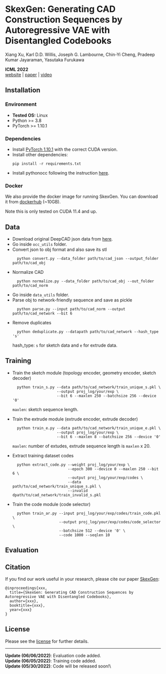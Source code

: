 # SkexGen: Generating CAD Construction Sequences by Autoregressive VAE with Disentangled Codebooks

Xiang Xu, Karl D.D. Willis, Joseph G. Lambourne, Chin-Yi Cheng, Pradeep Kumar Jayaraman, Yasutaka Furukawa

**ICML 2022**  
[website](https://samxuxiang.github.io/skexgen/index.html) | [paper]() | [video]()


## Installation

### Environment
* **Tested OS:** Linux
* Python >= 3.8
* PyTorch >= 1.10.1

### Dependencies
* Install [PyTorch 1.10.1](https://pytorch.org/get-started/previous-versions/) with the correct CUDA version.
* Install other dependencies:
    ```
    pip install -r requirements.txt
    ```
* Install pythonocc following the instruction [here](https://github.com/tpaviot/pythonocc-core).

### Docker
We also provide the docker image for running SkexGen. You can download it from [dockerhub](https://hub.docker.com/r/samxuxiang/skexgen) (~10GB). 

Note this is only tested on CUDA 11.4 and up. 

 
## Data
* Download original DeepCAD json data from [here](https://github.com/ChrisWu1997/DeepCAD).
* Go inside `occ_utils` folder.
* Convert json to obj format and also save its stl
  ```
    python convert.py --data_folder path/to/cad_json --output_folder path/to/cad_obj
  ```
* Normalize CAD  
  ```
    python normalize.py --data_folder path/to/cad_obj --out_folder path/to/cad_norm
  ```
* Go inside `data_utils` folder.
* Parse obj to network-friendly sequence and save as pickle
  ```
    python parse.py --input path/to/cad_norm --output path/to/cad_network --bit 6
  ```
* Remove duplicates 
  ```
    python deduplicate.py --datapath path/to/cad_network --hash_type 's'
  ```
  hash_type: `s` for sketch data and `e` for extrude data.

## Training
* Train the sketch module (topology encoder, geometry encoder, sketch decoder)
  ```
    python train_s.py --data path/to/cad_network/train_unique_s.pkl \
                      --output proj_log/your/exp \
                      --bit 6 --maxlen 250 --batchsize 256 --device '0' 
  ```
  `maxlen`: sketch sequence length.

* Train the extrude module (extrude encoder, extrude decoder)
  ```
    python train_e.py --data path/to/cad_network/train_unique_e.pkl \
                      --output proj_log/your/exp \
                      --bit 6 --maxlen 8 --batchsize 256 --device '0'
  ```
  `maxlen`: number of extudes, extrude sequence length is `maxlen` x 20.

* Extract training dataset codes
  ```
    python extract_code.py --weight proj_log/your/exp \
                           --epoch 300 --device 0 --maxlen 250 --bit 6 \
                           --output proj_log/your/exp/codes \
                           --data path/to/cad_network/train_unique_s.pkl \
                           --invalid dpath/to/cad_network/train_invalid_s.pkl 
  ```

* Train the code module (code selector)
  ```
    python train_ar.py --input proj_log/your/exp/codes/train_code.pkl \
                       --output proj_log/your/exp/codes/code_selector \
                       --batchsize 512 --device '0' \
                       --code 1000 --seqlen 10
  ```


## Evaluation



## Citation
If you find our work useful in your research, please cite our paper [SkexGen](https://samxuxiang.github.io/skexgen):
```
@inproceedings{xxx,
  title={SkexGen: Generating CAD Construction Sequences by Autoregressive VAE with Disentangled Codebooks},
  author={xxx},
  booktitle={xxx},
  year={xxx}
}
```

## License
Please see the [license](LICENSE) for further details.

---
**Update (06/06/2022)**: Evaluation code added.\
**Update (06/05/2022)**: Training code added.\
**Update (05/30/2022)**: Code will be released soon!\
